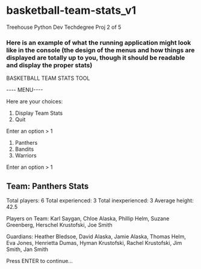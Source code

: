 # basketball-team-stats_v1

Treehouse Python Dev Techdegree Proj 2 of 5

### Here is an example of what the running application might look like in the console (the design of the menus and how things are displayed are totally up to you, though it should be readable and display the proper stats)

BASKETBALL TEAM STATS TOOL

---- MENU----

Here are your choices:

1. Display Team Stats
2. Quit

Enter an option > 1

1. Panthers
2. Bandits
3. Warriors

Enter an option > 1

## Team: Panthers Stats

Total players: 6
Total experienced: 3
Total inexperienced: 3
Average height: 42.5

Players on Team:
Karl Saygan, Chloe Alaska, Phillip Helm, Suzane Greenberg, Herschel Krustofski, Joe Smith

Guardians:
Heather Bledsoe, David Alaska, Jamie Alaska, Thomas Helm, Eva Jones, Henrietta Dumas, Hyman Krustofski, Rachel Krustofski, Jim Smith, Jan Smith

Press ENTER to continue...
